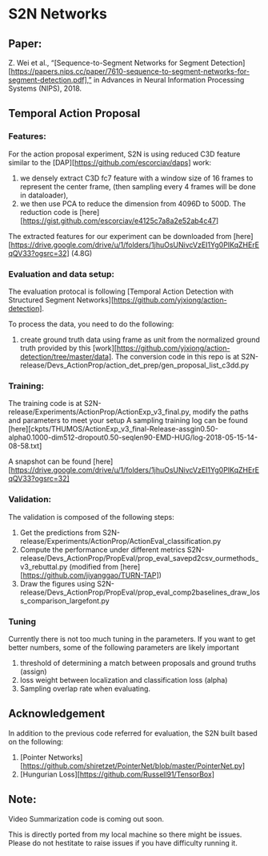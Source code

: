 # S2N Networks

## Paper:

Z. Wei et al., “[Sequence-to-Segment Networks for Segment Detection][https://papers.nips.cc/paper/7610-sequence-to-segment-networks-for-segment-detection.pdf],” in Advances in Neural Information Processing Systems (NIPS), 2018.






## Temporal Action Proposal

### Features:

For the action proposal experiment, S2N is using reduced C3D feature similar to the [DAP][https://github.com/escorciav/daps] work:

1. we densely extract C3D fc7 feature with a window size of 16 frames to represent the center frame, (then sampling every 4 frames will be done in dataloader),
2. we then use PCA to reduce the dimension from 4096D to 500D. The reduction code is [here][https://gist.github.com/escorciav/e4125c7a8a2e52ab4c47]

The extracted features for our experiment can be downloaded from [here][https://drive.google.com/drive/u/1/folders/1jhuOsUNivcVzEI1Yg0PIKqZHErEqQV33?ogsrc=32] (4.8G)





### Evaluation and data setup:

The evaluation protocal is following [Temporal Action Detection with Structured Segment Networks][https://github.com/yjxiong/action-detection].


To process the data, you need to do the following:

1. create ground truth data using frame as unit from the normalized ground truth provided by this [work][https://github.com/yjxiong/action-detection/tree/master/data].
The conversion code in this repo is at S2N-release/Devs_ActionProp/action_det_prep/gen_proposal_list_c3dd.py


### Training:

The training code is at S2N-release/Experiments/ActionProp/ActionExp_v3_final.py, modify the paths and parameters to meet your setup
A sampling training log can be found [here][ckpts/THUMOS/ActionExp_v3_final-Release-assgin0.50-alpha0.1000-dim512-dropout0.50-seqlen90-EMD-HUG/log-2018-05-15-14-08-58.txt]

A snapshot can be found [here][https://drive.google.com/drive/u/1/folders/1jhuOsUNivcVzEI1Yg0PIKqZHErEqQV33?ogsrc=32]

### Validation:

The validation is composed of the following steps:

1. Get the predictions from S2N-release/Experiments/ActionProp/ActionEval_classification.py
2. Compute the performance under different metrics S2N-release/Devs_ActionProp/PropEval/prop_eval_savepd2csv_ourmethods_v3_rebuttal.py (modified from
[here][https://github.com/jiyanggao/TURN-TAP])
3. Draw the figures using S2N-release/Devs_ActionProp/PropEval/prop_eval_comp2baselines_draw_loss_comparison_largefont.py

### Tuning

Currently there is not too much tuning in the parameters. If you want to get better numbers, some of the following parameters are likely important

1. threshold of determining a match between proposals and ground truths (assign)
2. loss weight between localization and classification loss (alpha)
3. Sampling overlap rate when evaluating.


## Acknowledgement

In addition to the previous code referred for evaluation, the S2N built based on the following:

1. [Pointer Networks][https://github.com/shiretzet/PointerNet/blob/master/PointerNet.py]
2. [Hungurian Loss][https://github.com/Russell91/TensorBox]



## Note:

Video Summarization code is coming out soon.

This is directly ported from my local machine so there might be issues. Please do not hestitate to raise issues if you have difficulty running it.



 